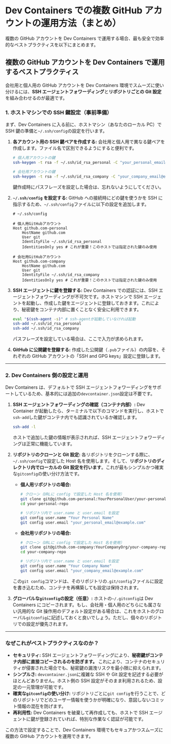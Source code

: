 # Dev Containers での複数 GitHub アカウントの運用方法（まとめ）

複数の GitHub アカウントを Dev Containers で運用する場合、最も安全で効率的なベストプラクティスを以下にまとめます。

## 複数の GitHub アカウントを Dev Containers で運用するベストプラクティス

会社用と個人用の GitHub アカウントを Dev Containers 環境でスムーズに使い分けるには、**SSH エージェントフォワーディング**と**リポジトリごとの Git 設定**を組み合わせるのが最適です。

### 1. ホストマシンでの SSH 鍵設定（事前準備）

まず、Dev Containers に入る前に、ホストマシン（あなたのローカル PC）で SSH 鍵の準備と`~/.ssh/config`の設定を行います。

1. **各アカウント用の SSH 鍵ペアを作成する:**
   会社用と個人用で異なる鍵ペアを作成します。ファイル名で区別できるようにすると便利です。

   ```bash
   # 個人用アカウントの鍵
   ssh-keygen -t rsa -f ~/.ssh/id_rsa_personal -C "your_personal_email@example.com"

   # 会社用アカウントの鍵
   ssh-keygen -t rsa -f ~/.ssh/id_rsa_company -C "your_company_email@example.com"
   ```

   鍵作成時にパスフレーズを設定した場合は、忘れないようにしてください。

2. **`~/.ssh/config` を設定する:**
   GitHub への接続時にどの鍵を使うかを SSH に指示するため、`~/.ssh/config`ファイルに以下の設定を追加します。

   ```config
   # ~/.ssh/config

   # 個人用GitHubアカウント
   Host github.com-personal
       HostName github.com
       User git
       IdentityFile ~/.ssh/id_rsa_personal
       IdentitiesOnly yes # これが重要！このホストでは指定された鍵のみ使用

   # 会社用GitHubアカウント
   Host github.com-company
       HostName github.com
       User git
       IdentityFile ~/.ssh/id_rsa_company
       IdentitiesOnly yes # これが重要！このホストでは指定された鍵のみ使用
   ```

3. **SSH エージェントに鍵を登録する:**
   Dev Containers での認証には、SSH エージェントフォワーディングが不可欠です。ホストマシンで SSH エージェントを起動し、作成した鍵をエージェントに登録しておきます。これにより、秘密鍵をコンテナ内部に置くことなく安全に利用できます。

   ```bash
   eval "$(ssh-agent -s)" # ssh-agentが起動していなければ起動
   ssh-add ~/.ssh/id_rsa_personal
   ssh-add ~/.ssh/id_rsa_company
   ```

   パスフレーズを設定している場合は、ここで入力が求められます。

4. **GitHub に公開鍵を登録する:**
   作成した公開鍵（`.pub`ファイル）の内容を、それぞれの GitHub アカウントの「SSH and GPG keys」設定に登録します。

---

### 2. Dev Containers 側の設定と運用

Dev Containers は、デフォルトで SSH エージェントフォワーディングをサポートしているため、基本的には追加の`devcontainer.json`設定は不要です。

1. **SSH エージェントフォワーディングの確認（コンテナ内部）:**
   Dev Container が起動したら、ターミナルで以下のコマンドを実行し、ホストで`ssh-add`した鍵がコンテナ内でも認識されているか確認します。

   ```bash
   ssh-add -l
   ```

   ホストで追加した鍵の情報が表示されれば、SSH エージェントフォワーディングは正常に機能しています。

2. **リポジトリのクローンと Git 設定:**
   各リポジトリをクローンする際に、`~/.ssh/config`で設定した Host 名を使用します。そして、**リポジトリのディレクトリ内でローカルの Git 設定を行います**。これが最もシンプルかつ確実な`gitconfig`の使い分け方法です。

   - **個人用リポジトリの場合:**

     ```bash
     # クローン（URLに config で設定した Host 名を使用）
     git clone git@github.com-personal:YourPersonalUser/your-personal-repo.git
     cd your-personal-repo

     # リポジトリ内で user.name と user.email を設定
     git config user.name "Your Personal Name"
     git config user.email "your_personal_email@example.com"
     ```

   - **会社用リポジトリの場合:**

     ```bash
     # クローン（URLに config で設定した Host 名を使用）
     git clone git@github.com-company:YourCompanyOrg/your-company-repo.git
     cd your-company-repo

     # リポジトリ内で user.name と user.email を設定
     git config user.name "Your Company Name"
     git config user.email "your_company_email@example.com"
     ```

   この`git config`コマンドは、そのリポジトリの`.git/config`ファイルに設定を書き込むため、コンテナを再構築しても設定は保持されます。

3. **グローバルな`gitconfig`の設定（任意）:**
   ホストの`~/.gitconfig`は Dev Containers にコピーされます。もし、会社用・個人用のどちらにも属さない汎用的な Git 操作用のデフォルト設定がある場合は、これをホストのグローバル`gitconfig`に記述しておくと良いでしょう。ただし、個々のリポジトリでの設定が優先されます。

---

### なぜこれがベストプラクティスなのか？

- **セキュリティ:** SSH エージェントフォワーディングにより、**秘密鍵がコンテナ内部に直接コピーされるのを防ぎます。** これにより、コンテナのセキュリティが侵害された場合でも、秘密鍵の漏洩リスクを最小限に抑えられます。
- **シンプルさ:** `devcontainer.json`に複雑な SSH や Git 設定を記述する必要がほとんどありません。ホスト側の SSH 設定がそのまま利用されるため、設定の一元管理が可能です。
- **確実な`gitconfig`の使い分け:** リポジトリごとに`git config`を行うことで、どのリポジトリでどのユーザー情報を使うかが明確になり、意図しないコミット情報の混在を防げます。
- **再利用性:** Dev Containers を破棄して再作成しても、ホストで SSH エージェントに鍵が登録されていれば、特別な作業なく認証が可能です。

この方法で設定することで、Dev Containers 環境でもセキュアかつスムーズに複数の GitHub アカウントを運用できます。
